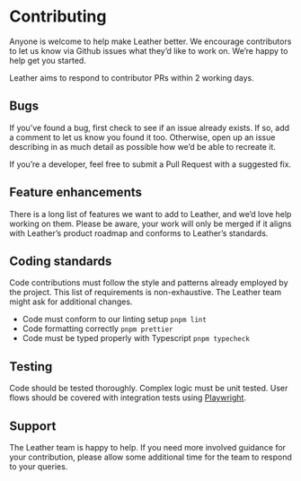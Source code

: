 # Contributing

Anyone is welcome to help make Leather better. We encourage contributors to let us know via Github issues what they’d like to work on. We’re happy to help get you started.

Leather aims to respond to contributor PRs within 2 working days.

## Bugs

If you’ve found a bug, first check to see if an issue already exists. If so, add a comment to let us know you found it too. Otherwise, open up an issue describing in as much detail as possible how we’d be able to recreate it.

If you’re a developer, feel free to submit a Pull Request with a suggested fix.

## Feature enhancements

There is a long list of features we want to add to Leather, and we’d love help working on them. Please be aware, your work will only be merged if it aligns with Leather’s product roadmap and conforms to Leather’s standards.

## Coding standards

Code contributions must follow the style and patterns already employed by the project. This list of requirements is non-exhaustive. The Leather team might ask for additional changes.

- Code must conform to our linting setup `pnpm lint`
- Code formatting correctly `pnpm prettier`
- Code must be typed properly with Typescript `pnpm typecheck`

## Testing

Code should be tested thoroughly. Complex logic must be unit tested. User flows should be covered with integration tests using [Playwright](https://playwright.dev/). 

## Support

The Leather team is happy to help. If you need more involved guidance for your contribution, please allow some additional time for the team to respond to your queries.
